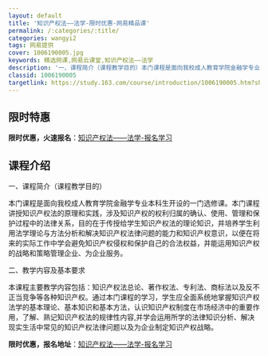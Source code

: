 ```yaml
---
layout: default
title: '知识产权法——法学-限时优惠-网易精品课'
permalink: /:categories/:title/
categories: wangyi2
tags: 网易提供
cover: 1006190005.jpg
keywords: 精选网课,网易云课堂,知识产权法——法学
description: '一、课程简介（课程教学目的）本门课程是面向我校成人教育学院金融学专业本科生开设的一门选修课。本门课程讲授知识产权法的原理'
classid: 1006190005
targetlink: https://study.163.com/course/introduction/1006190005.htm?share=1&shareId=1025206652&utm_campaign=share&utm_medium=iphoneShare&utm_source=&utm_u=1025206652
---
```


## 限时特惠

**限时优惠，火速报名**：[知识产权法——法学-报名学习](https://study.163.com/course/introduction/1006190005.htm?share=1&shareId=1025206652&utm_campaign=share&utm_medium=iphoneShare&utm_source=&utm_u=1025206652)

## 课程介绍

一、课程简介（课程教学目的）

本门课程是面向我校成人教育学院金融学专业本科生开设的一门选修课。本门课程讲授知识产权法的原理和实践，涉及知识产权的权利归属的确认、使用、管理和保护过程中的法律关系，目的在于传授给学生知识产权法的理论知识，并培养学生利用法学理论与方法分析和解决知识产权法律问题的能力和知识产权意识，以便在将来的实际工作中学会避免知识产权侵权和保护自己的合法权益，并能运用知识产权的战略和策略管理企业、为企业服务。

二、教学内容及基本要求

本课程主要教学内容包括：知识产权法总论、著作权法、专利法、商标法以及反不正当竞争等各种知识产权。通过本门课程的学习，学生应全面系统地掌握知识产权法学的基本理论、基本知识和基本方法，认识知识产权制度在市场经济中的重要作用，了解、熟记知识产权法的规律性内容,并学会运用所学的法律知识分析、解决现实生活中常见的知识产权法律问题以及为企业制定知识产权战略。

**限时优惠，报名地址**：[知识产权法——法学-报名学习](https://study.163.com/course/introduction/1006190005.htm?share=1&shareId=1025206652&utm_campaign=share&utm_medium=iphoneShare&utm_source=&utm_u=1025206652)

